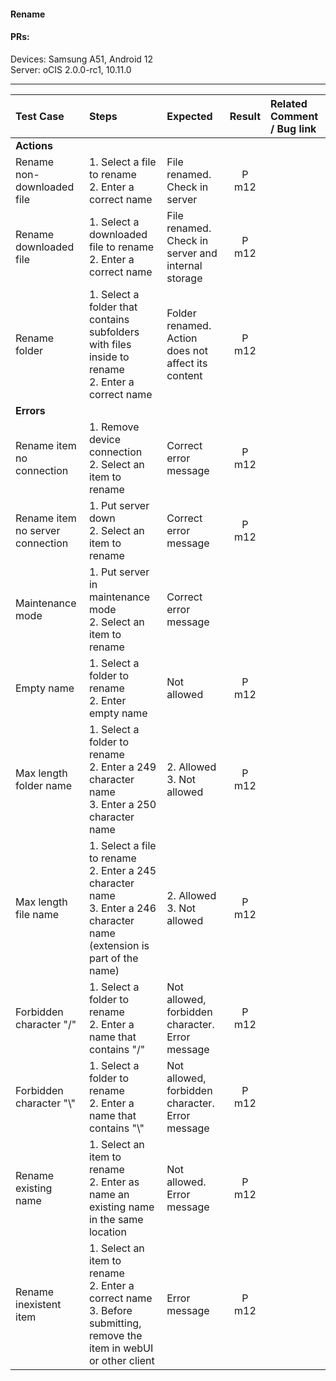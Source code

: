 #### Rename 

#### PRs: 

Devices: Samsung A51, Android 12 <br>
Server: oCIS 2.0.0-rc1, 10.11.0


---

 
| Test Case | Steps | Expected | Result | Related Comment / Bug link |
| :-------- | :---- | :------- | :----: | :------------------------- | 
|**Actions**||||||
| Rename non-downloaded file  | 1. Select a file to rename<br>2. Enter a correct name | File renamed. Check in server| P m12  |  |
| Rename downloaded file  | 1. Select a downloaded file to rename<br>2. Enter a correct name | File renamed. Check in server and internal storage| P m12  |  |
| Rename folder | 1. Select a folder that contains subfolders with files inside to rename<br>2. Enter a correct name | Folder renamed. Action does not affect its content | P m12 | |
|**Errors**||||||
| Rename item no connection | 1. Remove device connection<br>2. Select an item to rename | Correct error message | P m12 |  |
| Rename item no server connection | 1. Put server down<br>2. Select an item to rename | Correct error message | P m12 |  |
| Maintenance mode | 1. Put server in maintenance mode<br>2. Select an item to rename | Correct error message |  |  |
| Empty name | 1. Select a folder to rename<br>2. Enter empty name | Not allowed | P m12  |   
| Max length folder name | 1. Select a folder to rename<br>2. Enter a 249 character name<br>3. Enter a 250 character name | 2. Allowed<br>3. Not allowed | P m12 |  
| Max length file name | 1. Select a file to rename<br>2. Enter a 245 character name<br>3. Enter a 246 character name (extension is part of the name) | 2. Allowed<br>3. Not allowed | P m12 |   
| Forbidden character \"/\" | 1. Select a folder to rename<br>2. Enter a name that contains \"/\" | Not allowed, forbidden character. Error message | P m12 |   |
| Forbidden character \"\\" | 1. Select a folder to rename<br>2. Enter a name that contains \"\\" | Not allowed, forbidden character. Error message | P m12 |   |
| Rename existing name | 1. Select an item to rename<br>2. Enter as name an existing name in the same location | Not allowed. Error message | P m12 |  |
| Rename inexistent item | 1. Select an item to rename<br>2. Enter a correct name<br>3. Before submitting, remove the item in webUI or other client | Error message | P m12 |  |
